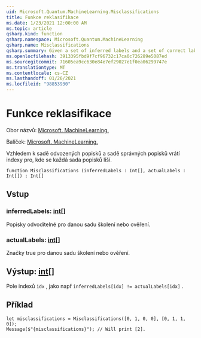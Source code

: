 ```yaml
---
uid: Microsoft.Quantum.MachineLearning.Misclassifications
title: Funkce reklasifikace
ms.date: 1/23/2021 12:00:00 AM
ms.topic: article
qsharp.kind: function
qsharp.namespace: Microsoft.Quantum.MachineLearning
qsharp.name: Misclassifications
qsharp.summary: Given a set of inferred labels and a set of correct labels, returns indices for where each set of labels differs.
ms.openlocfilehash: 3913395fbd9f7cf96732c17ca0c726289e5087ed
ms.sourcegitcommit: 71605ea9cc630e84e7ef29027e1f0ea06299747e
ms.translationtype: MT
ms.contentlocale: cs-CZ
ms.lasthandoff: 01/26/2021
ms.locfileid: "98853930"
---
```

# <a name="misclassifications-function"></a>Funkce reklasifikace

Obor názvů: [Microsoft. MachineLearning.](xref:Microsoft.Quantum.MachineLearning)

Balíček: [Microsoft. MachineLearning.](https://nuget.org/packages/Microsoft.Quantum.MachineLearning)


Vzhledem k sadě odvozených popisků a sadě správných popisků vrátí indexy pro, kde se každá sada popisků liší.

```qsharp
function Misclassifications (inferredLabels : Int[], actualLabels : Int[]) : Int[]
```


## <a name="input"></a>Vstup

### <a name="inferredlabels--int"></a>inferredLabels: [int](xref:microsoft.quantum.lang-ref.int)[]

Popisky odvoditelné pro danou sadu školení nebo ověření.


### <a name="actuallabels--int"></a>actualLabels: [int](xref:microsoft.quantum.lang-ref.int)[]

Značky true pro danou sadu školení nebo ověření.



## <a name="output--int"></a>Výstup: [int](xref:microsoft.quantum.lang-ref.int)[]

Pole indexů `idx` , jako např `inferredLabels[idx] != actualLabels[idx]` .

## <a name="example"></a>Příklad

```qsharp
let misclassifications = Misclassifications([0, 1, 0, 0], [0, 1, 1, 0]);
Message($"{misclassifications}"); // Will print [2].
```